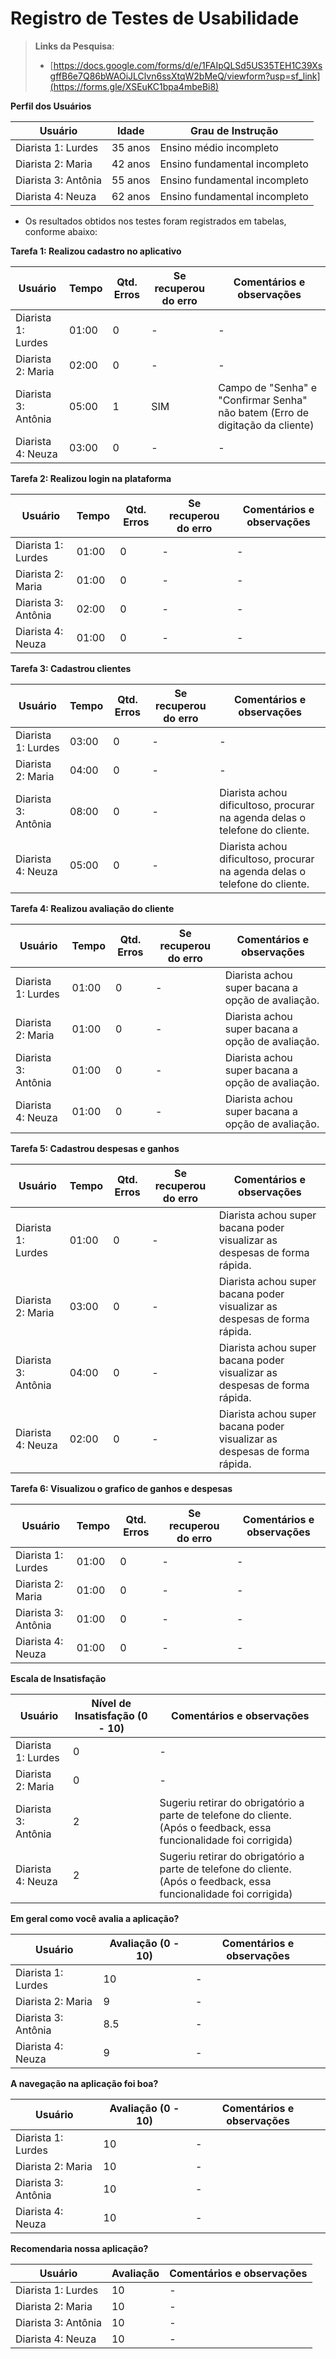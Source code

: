 # Registro de Testes de Usabilidade

> **Links da Pesquisa**:
> - [https://docs.google.com/forms/d/e/1FAIpQLSd5US35TEH1C39XsgffB6e7Q86bWAOiJLClvn6ssXtqW2bMeQ/viewform?usp=sf_link](https://forms.gle/XSEuKC1bpa4mbeBi8)

**Perfil dos Usuários**

| **Usuário** | **Idade** | **Grau de Instrução**          | 
|-------------|-----------|------------------------------- |
| Diarista 1: Lurdes  | 35 anos   | Ensino médio incompleto        |
| Diarista 2: Maria  | 42 anos   | Ensino fundamental incompleto  | 
| Diarista 3: Antônia  | 55 anos   | Ensino fundamental incompleto  | 
| Diarista 4: Neuza  | 62 anos   | Ensino fundamental incompleto  |

- Os resultados obtidos nos testes foram registrados em tabelas, conforme abaixo:

**Tarefa 1: Realizou cadastro no aplicativo**

| **Usuário** | **Tempo** | **Qtd. Erros** | **Se recuperou do erro** | **Comentários e observações** |
|-------------|-----------|----------------|--------------------------|-------------------------------|
| Diarista 1: Lurdes  | 01:00     | 0              | -                        | -                             |
| Diarista 2: Maria  | 02:00     | 0              | -                        | -                             |
| Diarista 3: Antônia  | 05:00     | 1              | SIM                      | Campo de "Senha" e "Confirmar Senha" não batem (Erro de digitação da cliente) |
| Diarista 4: Neuza  | 03:00     | 0              | -                        | -                             |

**Tarefa 2: Realizou login na plataforma**

| **Usuário** | **Tempo** | **Qtd. Erros** | **Se recuperou do erro** | **Comentários e observações** |
|-------------|-----------|----------------|--------------------------|-------------------------------|
| Diarista 1: Lurdes  | 01:00     | 0              | -                        | -                             |
| Diarista 2: Maria  | 01:00     | 0              | -                        | -                             |
| Diarista 3: Antônia  | 02:00     | 0              | -                        | -                             |
| Diarista 4: Neuza  | 01:00     | 0              | -                        | -                             |

**Tarefa 3: Cadastrou clientes**

| **Usuário** | **Tempo** | **Qtd. Erros** | **Se recuperou do erro** | **Comentários e observações** |
|-------------|-----------|----------------|--------------------------|-------------------------------|
| Diarista 1: Lurdes  | 03:00     | 0              | -                        | -                             |
| Diarista 2: Maria  | 04:00     | 0              | -                        | -                             |
| Diarista 3: Antônia  | 08:00     | 0              | -                        | Diarista achou dificultoso, procurar na agenda delas o telefone do cliente. |
| Diarista 4: Neuza  | 05:00     | 0              | -                        | Diarista achou dificultoso, procurar na agenda delas o telefone do cliente. |

**Tarefa 4: Realizou avaliação do cliente**

| **Usuário** | **Tempo** | **Qtd. Erros** | **Se recuperou do erro** | **Comentários e observações** |
|-------------|-----------|----------------|--------------------------|-------------------------------|
| Diarista 1: Lurdes  | 01:00     | 0              | -                        | Diarista achou super bacana a opção de avaliação. |
| Diarista 2: Maria  | 01:00     | 0              | -                        | Diarista achou super bacana a opção de avaliação. |
| Diarista 3: Antônia  | 01:00     | 0              | -                        | Diarista achou super bacana a opção de avaliação. |
| Diarista 4: Neuza  | 01:00     | 0              | -                        | Diarista achou super bacana a opção de avaliação. |

**Tarefa 5: Cadastrou despesas e ganhos**

| **Usuário** | **Tempo** | **Qtd. Erros** | **Se recuperou do erro** | **Comentários e observações** |
|-------------|-----------|----------------|--------------------------|-------------------------------|
| Diarista 1: Lurdes  | 01:00     | 0              | -                        | Diarista achou super bacana poder visualizar as despesas de forma rápida. |
| Diarista 2: Maria  | 03:00     | 0              | -                        | Diarista achou super bacana poder visualizar as despesas de forma rápida. |
| Diarista 3: Antônia  | 04:00     | 0              | -                        | Diarista achou super bacana poder visualizar as despesas de forma rápida. |
| Diarista 4: Neuza  | 02:00     | 0              | -                        | Diarista achou super bacana poder visualizar as despesas de forma rápida. |

**Tarefa 6: Visualizou o grafico de ganhos e despesas**

| **Usuário** | **Tempo** | **Qtd. Erros** | **Se recuperou do erro** | **Comentários e observações** |
|-------------|-----------|----------------|--------------------------|-------------------------------|
| Diarista 1: Lurdes  | 01:00     | 0              | -                        | -                             |
| Diarista 2: Maria  | 01:00     | 0              | -                        | -                             |
| Diarista 3: Antônia  | 01:00     | 0              | -                        | -                             |
| Diarista 4: Neuza  | 01:00     | 0              | -                        | -                             |

**Escala de Insatisfação**

| **Usuário** | **Nível de Insatisfação (0 - 10)** | **Comentários e observações**                                 |
|-------------|------------------------------------|---------------------------------------------------------------|
| Diarista 1: Lurdes  | 0                                  | -                                                             |
| Diarista 2: Maria  | 0                                  | -                                                             | 
| Diarista 3: Antônia  | 2                                  | Sugeriu retirar do obrigatório a parte de telefone do cliente. (Após o feedback, essa funcionalidade foi corrigida) |
| Diarista 4: Neuza  | 2                                  | Sugeriu retirar do obrigatório a parte de telefone do cliente. (Após o feedback, essa funcionalidade foi corrigida) |

**Em geral como você avalia a aplicação?**

| **Usuário** | **Avaliação (0 - 10)** | **Comentários e observações** |
|-------------|------------------------|-------------------------------|
| Diarista 1: Lurdes  | 10                     | -                             |
| Diarista 2: Maria  | 9                      | -                             | 
| Diarista 3: Antônia  | 8.5                    | -                             | 
| Diarista 4: Neuza  | 9                      | -                             | 

**A navegação na aplicação foi boa?**

| **Usuário** | **Avaliação (0 - 10)** | **Comentários e observações** |
|-------------|------------------------|-------------------------------|
| Diarista 1: Lurdes  | 10                     | -                             |
| Diarista 2: Maria  | 10                     | -                             | 
| Diarista 3: Antônia  | 10                     | -                             | 
| Diarista 4: Neuza  | 10                     | -                             | 

**Recomendaria nossa aplicação?**

| **Usuário** | **Avaliação** | **Comentários e observações** |
|-------------|---------------|-------------------------------|
| Diarista 1: Lurdes  | 10            | -                             |
| Diarista 2: Maria  | 10            | -                             | 
| Diarista 3: Antônia  | 10            | -                             | 
| Diarista 4: Neuza  | 10            | -                             |
